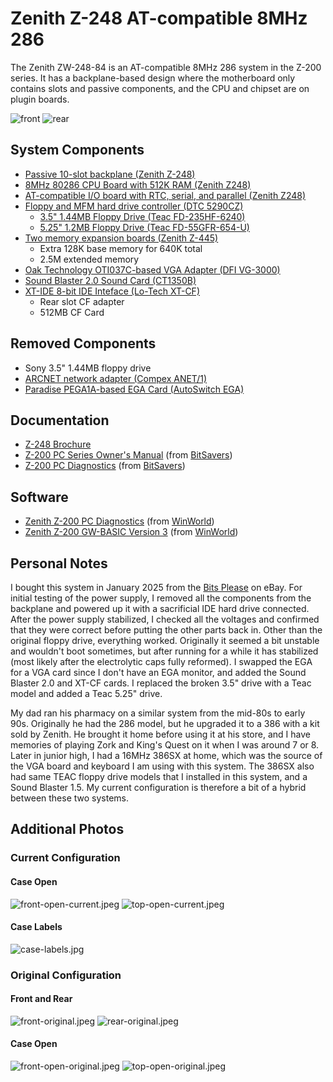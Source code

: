 # Zenith Z-248 AT-compatible 8MHz 286

The Zenith ZW-248-84 is an AT-compatible 8MHz 286 system in the Z-200 series. It has a backplane-based design where the motherboard only contains slots and passive components, and the CPU and chipset are on plugin boards.

![front](front.jpeg)
![rear](rear.jpeg)

## System Components

- [Passive 10-slot backplane (Zenith Z-248)](Zenith-Z248-Backplane/README.md)
- [8MHz 80286 CPU Board with 512K RAM (Zenith Z248)](Zenith-Z248-CPU-Board/README.md)
- [AT-compatible I/O board with RTC, serial, and parallel (Zenith Z248)](Zenith-Z248-IO-Board/README.md)
- [Floppy and MFM hard drive controller (DTC 5290CZ)](DTC-5290CZ/README.md)
    - [3.5" 1.44MB Floppy Drive (Teac FD-235HF-6240)](Teac-FD-235HF-6240/README.md)
    - [5.25" 1.2MB Floppy Drive (Teac FD-55GFR-654-U)](Teac-FD-55GFR-654-U/README.md)
- [Two memory expansion boards (Zenith Z-445)](Zenith-Z445-RAM-Board/README.md)
  - Extra 128K base memory for 640K total 
  - 2.5M extended memory
- [Oak Technology OTI037C-based VGA Adapter (DFI VG-3000)](DFI-VG3000-VGA-Board/README.md)
- [Sound Blaster 2.0 Sound Card (CT1350B)](SoundBlaster-CT1350B/README.md)
- [XT-IDE 8-bit IDE Inteface (Lo-Tech XT-CF)](Lo-tech-XT-CF-Controller/README.md)
  - Rear slot CF adapter
  - 512MB CF Card

## Removed Components

- Sony 3.5" 1.44MB floppy drive
- [ARCNET network adapter (Compex ANET/1)](../parts/Compex-ANET1/README.md)
- [Paradise PEGA1A-based EGA Card (AutoSwitch EGA)](../parts/Paradise-AutoSwitch-EGA/README.md)

## Documentation

- [Z-248 Brochure](Z-248_Brochure.pdf)
- [Z-200 PC Series Owner's Manual](Z-200_PC_Series_Owners_Manual.pdf) (from [BitSavers](https://bitsavers.org/pdf/zenith/z200/))
- [Z-200 PC Diagnostics](Z-200_PC_Diagnostics.pdf) (from [BitSavers](https://bitsavers.org/pdf/zenith/z200/))

## Software
- [Zenith Z-200 PC Diagnostics](Z-200_Diagnostics.zip) (from [WinWorld](https://winworldpc.com/download/c2ae0951-5247-6211-c3a4-c28d587054ef))
- [Zenith Z-200 GW-BASIC Version 3](Z-200_GW-Basic_Version_3.zip) (from [WinWorld](https://winworldpc.com/download/5563142e-4763-11c3-a4c2-8d587054c392))

## Personal Notes

I bought this system in January 2025 from the [Bits Please](https://www.ebay.com/str/bitsplease) on eBay. For initial testing of the power supply, I removed all the components from the backplane and powered up it with a sacrificial IDE hard drive connected.  After the power supply stabilized, I checked all the voltages and confirmed that they were correct before putting the other parts back in. Other than the original floppy drive, everything worked. Originally it seemed a bit unstable and wouldn't boot sometimes, but after running for a while it has stabilized (most likely after the electrolytic caps fully reformed).  I swapped the EGA for a VGA card since I don't have an EGA monitor, and added the Sound Blaster 2.0 and XT-CF cards.  I replaced the broken 3.5" drive with a Teac model and added a Teac 5.25" drive.

My dad ran his pharmacy on a similar system from the mid-80s to early 90s. Originally he had the 286 model, but he upgraded it to a 386 with a kit sold by Zenith. He brought it home before using it at his store, and I have memories of playing Zork and King's Quest on it when I was around 7 or 8. Later in junior high, I had a 16MHz 386SX at home, which was the source of the VGA board and keyboard I am using with this system.  The 386SX also had same TEAC floppy drive models that I installed in this system, and a Sound Blaster 1.5.  My current configuration is therefore a bit of a hybrid between these two systems.

## Additional Photos

### Current Configuration

#### Case Open

![front-open-current.jpeg](front-open-current.jpeg)
![top-open-current.jpeg](top-open-current.jpeg)

#### Case Labels

![case-labels.jpg](case-labels.jpg)

### Original Configuration

#### Front and Rear

![front-original.jpeg](front-original.jpg)
![rear-original.jpeg](rear-original.jpg)

#### Case Open

![front-open-original.jpeg](front-open-original.jpg)
![top-open-original.jpeg](top-open-original.jpg)